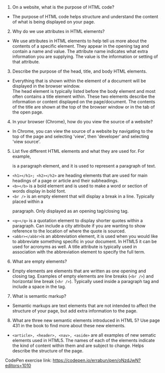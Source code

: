 1. On a website, what is the purpose of HTML code?

  - The purpose of HTML code helps structure and understand the content of what is being displayed on your page.  

2. Why do we use attributes in HTML elements?

  - We use attributes in HTML elements to help tell us more about the contents of a specific element.  They appear in the opening tag and contain a name and value.  The attribute name indicates what extra information you are supplying. The value is the information or setting of that attribute.  

3. Describe the purpose of the head, title, and body HTML elements.

  - Everything that is shown within the <body> element of a document will be displayed in the browser window.  
  The head element is typically listed before the body element and most often contains a title element within.  These two elements describe the information or content displayed on the page/document.  The contents of the title are shown at the top of the browser window or in the tab of the open page.  

4. In your browser (Chrome), how do you view the source of a website?

  - In Chrome, you can view the source of a website by navigating to the top of the page and selecting 'view', then 'developer' and selecting 'view source'.  

5. List five different HTML elements and what they are used for. For example, <p></p> is a paragraph element, and it is used to represent a paragraph of text.

  - `<h1></h1>; <h2></h2>` are heading elements that are used for main headings of a page or article and their subheadings.  
  - `<b></b>` is a bold element and is used to make a word or section of words display in bold font.  
  - `<br />` is an empty element that will display a break in a line.  Typically placed within a <p> paragraph.  Only displayed as an opening tag/closing tag.  
  - `<q></q>` is a quotation element to display shorter quotes within a paragraph. Can include a city attribute if you are wanting to show reference to the location of where the quote is sourced.  
  - `<abbr></abbr>`is an abbreviation element, it is used when you would like to abbreviate something specific in your document.  In HTML5 it can be used for acronyms as well.  A title attribute is typically used in association with the abbreviation element to specify the full term.  

6. What are empty elements?

  - Empty elements are elements that are written as one opening and closing tag.  Examples of empty elements are line breaks (`<br />`) and horizontal line break (`<hr />`).  Typically used inside a paragraph tag and include a space in the tag.  

7. What is semantic markup?

  - Semantic markups are text elements that are not intended to affect the structure of your page, but add extra information to the page.  

8. What are three new semantic elements introduced in HTML 5? Use page 431 in the book to find more about these new elements.

  - `<article>, <header>, <nav>, <aside>` are all examples of new sematic elements used in HTML5.  The names of each of the elements indicate the kind of content within them and are subject to change.  Helps describe the structure of the page.  


  CodePen exercise link: https://codepen.io/errabun/pen/oNzdJwN?editors=1010
